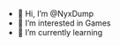 - 👋 Hi, I’m @NyxDump
- 👀 I’m interested in Games
- 🌱 I’m currently learning 

<!---
NyxDump/NyxDump is a ✨ special ✨ repository because its `README.md` (this file) appears on your GitHub profile.
You can click the Preview link to take a look at your changes.
--->
